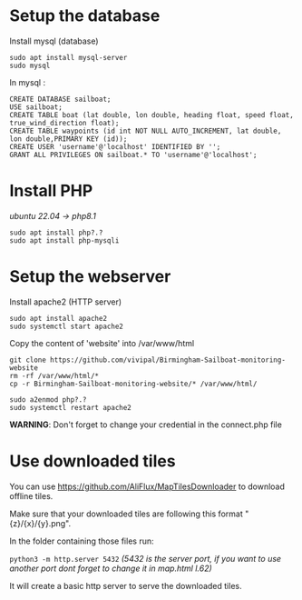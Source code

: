 # Setup the database
Install mysql (database)
```console
sudo apt install mysql-server
sudo mysql
```

In mysql :
```console
CREATE DATABASE sailboat;
USE sailboat;
CREATE TABLE boat (lat double, lon double, heading float, speed float, true_wind_direction float);
CREATE TABLE waypoints (id int NOT NULL AUTO_INCREMENT, lat double, lon double,PRIMARY KEY (id));
CREATE USER 'username'@'localhost' IDENTIFIED BY '';
GRANT ALL PRIVILEGES ON sailboat.* TO 'username'@'localhost';
```

# Install PHP

*ubuntu 22.04 -> php8.1*

```console
sudo apt install php?.?
sudo apt install php-mysqli
```

# Setup the webserver

Install apache2 (HTTP server)
```console
sudo apt install apache2
sudo systemctl start apache2
```

Copy the content of 'website' into /var/www/html
```console
git clone https://github.com/vivipal/Birmingham-Sailboat-monitoring-website
rm -rf /var/www/html/*
cp -r Birmingham-Sailboat-monitoring-website/* /var/www/html/

sudo a2enmod php?.?
sudo systemctl restart apache2
```

**WARNING**: Don't forget to change your credential in the connect.php file


# Use downloaded tiles

You can use https://github.com/AliFlux/MapTilesDownloader to download offline tiles.

Make sure that your downloaded tiles are following this format "{z}/{x}/{y}.png".

In the folder containing those files run:

```python3 -m http.server 5432```
*(5432 is the server port, if you want to use another port dont forget to change it in map.html l.62)*

It will create a basic http server to serve the downloaded tiles.

